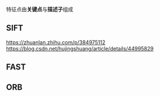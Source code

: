 特征点由**关键点**与**描述子**组成
## SIFT
https://zhuanlan.zhihu.com/p/384975112
https://blog.csdn.net/hujingshuang/article/details/44995829
## FAST
## ORB

